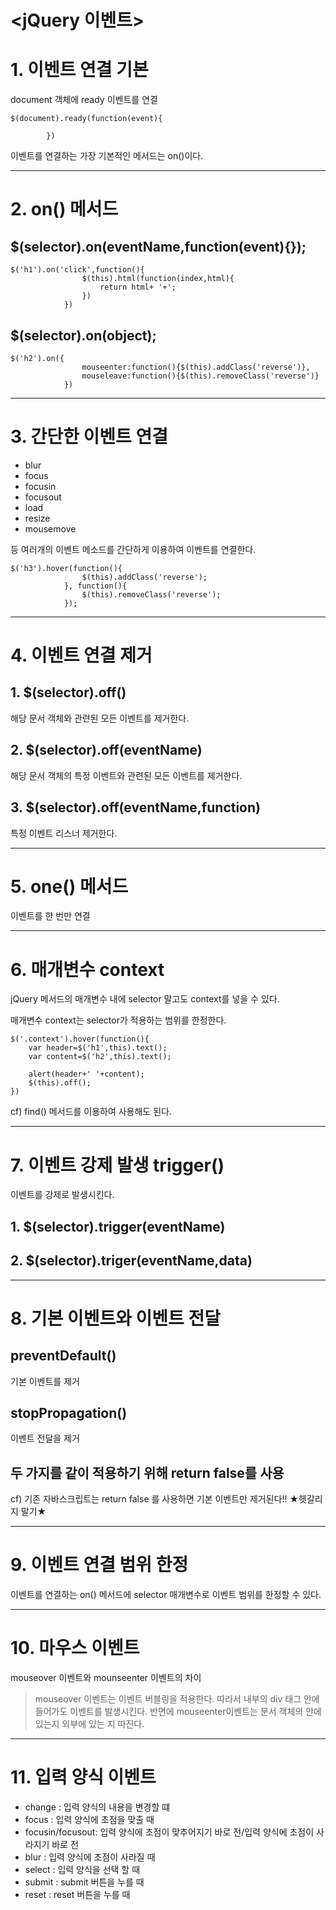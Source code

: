 # <jQuery 이벤트>

# 1. 이벤트 연결 기본

document 객체에 ready 이벤트를 연결

<pre><code>$(document).ready(function(event){

		})</code></pre>

이벤트를 연결하는 가장 기본적인 메서드는 on()이다.

***

# 2. on() 메서드

## $(selector).on(eventName,function(event){});


<pre><code>$('h1').on('click',function(){
				$(this).html(function(index,html){
					return html+ '+';
				})
			})</code></pre>


## $(selector).on(object);

<pre><code>$('h2').on({
				mouseenter:function(){$(this).addClass('reverse')},
				mouseleave:function(){$(this).removeClass('reverse')}
			})</code></pre>

***

# 3. 간단한 이벤트 연결

* blur
* focus
* focusin
* focusout
* load
* resize
* mousemove

등 여러개의 이벤트 메소드를 간단하게 이용하여 이벤트를 연결한다.

<pre><code>$('h3').hover(function(){
				$(this).addClass('reverse');
			}, function(){
				$(this).removeClass('reverse');
			});</code></pre>

***


# 4. 이벤트 연결 제거

## 1. $(selector).off()

해당 문서 객체와 관련된 모든 이벤트를 제거한다.


## 2. $(selector).off(eventName)

해당 문서 객체의 특정 이벤트와 관련된 모든 이벤트를 제거한다.

## 3. $(selector).off(eventName,function)

특정 이벤트 리스너 제거한다.

***

# 5. one() 메서드

이벤트를 한 번만 연결

***

# 6. 매개변수 context

jQuery 메서드의 매개변수 내에 selector 말고도 context를 넣을 수 있다.

매개변수 context는 selector가 적용하는 범위를 한정한다.

<pre><code>$('.context').hover(function(){
	var header=$('h1',this).text();
	var content=$('h2',this).text();

	alert(header+' '+content);
	$(this).off();
})</code></pre>


cf) find() 메서드를 이용하여 사용해도 된다.


***

# 7. 이벤트 강제 발생 trigger()

이벤트를 강제로 발생시킨다.

## 1. $(selector).trigger(eventName)

## 2. $(selector).triger(eventName,data)


***

# 8. 기본 이벤트와 이벤트 전달

## preventDefault()

기본 이벤트를 제거

## stopPropagation()

이벤트 전달을 제거

## 두 가지를 같이 적용하기 위해 return false를 사용

cf) 기존 자바스크립트는 return false 를 사용하면 기본 이벤트만 제거된다!! ★헷갈리지 말기★

***

# 9. 이벤트 연결 범위 한정

이벤트를 연결하는 on() 메서드에 selector 매개변수로 이벤트 범위를 한정할 수 있다.

***

# 10. 마우스 이벤트

mouseover 이벤트와 mounseenter 이벤트의 차이

> mouseover 이벤트는 이벤트 버블링을 적용한다. 따라서 내부의 div 태그 안에 들어가도 이벤트를 발생시킨다. 반면에 mouseenter이벤트는 문서 객체의 안에 있는지 외부에 있는 지 따진다.

***


# 11. 입력 양식 이벤트

* change : 입력 양식의 내용을 변경할 떄
* focus : 입력 양식에 초점을 맞출 때
* focusin/focusout: 입력 양식에 초점이 맞추어지기 바로 전/입력 양식에 초점이 사라지기 바로 전
* blur : 입력 양식에 초점이 사라질 때
* select : 입력 양식을 선택 할 때
* submit : submit 버튼을 누를 때
* reset : reset 버튼을 누를 때
